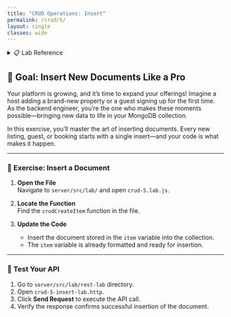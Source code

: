 ```yaml
---
title: "CRUD Operations: Insert"
permalink: /crud/5/
layout: single
classes: wide
---
```


<details>
<summary>📋 Lab Reference</summary>
<p><strong>Associated Lab File:</strong> <code>crud-5.lab.js</code></p>
</details>

## 🚀 Goal: Insert New Documents Like a Pro

Your platform is growing, and it’s time to expand your offerings! Imagine a host adding a brand-new property or a guest signing up for the first time. As the backend engineer, you’re the one who makes these moments possible—bringing new data to life in your MongoDB collection.

In this exercise, you’ll master the art of inserting documents. Every new listing, guest, or booking starts with a single insert—and your code is what makes it happen.

---

### 🧩 Exercise: Insert a Document

1. **Open the File**  
   Navigate to `server/src/lab/` and open `crud-5.lab.js`.

2. **Locate the Function**  
   Find the `crudCreateItem` function in the file.

3. **Update the Code**  
   - Insert the document stored in the `item` variable into the collection.
   - The `item` variable is already formatted and ready for insertion.

---

### 🚦 Test Your API

1. Go to `server/src/lab/rest-lab` directory.
2. Open `crud-5-insert-lab.http`.
3. Click **Send Request** to execute the API call.
4. Verify the response confirms successful insertion of the document.

<!-- ---

### 🖥️ Frontend Validation

Add a new property or guest in the app and watch as it appears instantly in your listings—ready for the world to see. This is how your platform grows, one document at a time.

With this step, you’re not just adding data—you’re opening the door to new opportunities and experiences for your users.  
**Ready to help your platform grow? Let’s get started!**

![crud-5-lab](../../assets/images/crud-5-lab.png) -->

